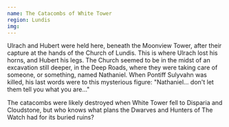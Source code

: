 ```yaml
---
name: The Catacombs of White Tower
region: Lundis
img: 
---
```

Ulrach and Hubert were held here, beneath the Moonview Tower, after their capture at the hands of the Church of Lundis. This is where Ulrach lost his horns, and Hubert his legs. The Church seemed to be in the midst of an excavation still deeper, in the Deep Roads, where they were taking care of someone, or something, named Nathaniel. When Pontiff Sulyvahn was killed, his last words were to this mysterious figure: "Nathaniel... don't let them tell you what you are..." 

The catacombs were likely destroyed when White Tower fell to Disparia and Cloudstone, but who knows what plans the Dwarves and Hunters of The Watch had for its buried ruins?
